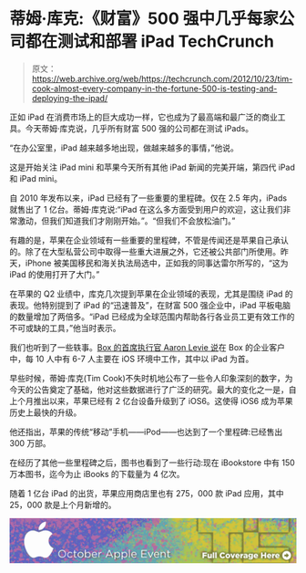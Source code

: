 # 蒂姆·库克:《财富》500 强中几乎每家公司都在测试和部署 iPad TechCrunch

> 原文：<https://web.archive.org/web/https://techcrunch.com/2012/10/23/tim-cook-almost-every-company-in-the-fortune-500-is-testing-and-deploying-the-ipad/>

正如 iPad 在消费市场上的巨大成功一样，它也成为了最高端和最广泛的商业工具。今天蒂姆·库克说，几乎所有财富 500 强的公司都在测试 iPads。

“在办公室里，iPad 越来越多地出现，做越来越多的事情，”他说。

这是开始关注 iPad mini 和苹果今天所有其他 iPad 新闻的完美开端，第四代 iPad 和 iPad mini。

自 2010 年发布以来，iPad 已经有了一些重要的里程碑。仅在 2.5 年内，iPads 就售出了 1 亿台。蒂姆·库克说:“iPad 在这么多方面受到用户的欢迎，这让我们非常激动，但我们知道我们才刚刚开始。”。“但我们不会放松油门。”

有趣的是，苹果在企业领域有一些重要的里程碑，不管是传闻还是苹果自己承认的。除了在大型私营公司中取得一些重大进展之外，它还被公共部门所使用。昨天，iPhone 被美国移民和海关执法局选中，正如我的同事达雷尔所写的，“这为 iPad 的使用打开了大门。”

在苹果的 Q2 业绩中，库克几次提到苹果在企业领域的表现，尤其是围绕 iPad 的表现。他特别提到了 iPad 的“迅速普及”，在财富 500 强企业中，iPad 平板电脑的数量增加了两倍多。“iPad 已经成为全球范围内帮助各行各业员工更有效工作的不可或缺的工具，”他当时表示。

我们也听到了一些轶事。[Box 的首席执行官 Aaron Levie 说](https://web.archive.org/web/20221206174533/https://beta.techcrunch.com/2012/07/24/box-debuts-windows-phone-app-as-ceo-levie-says-40-of-users-are-now-accessing-box-cloud-from-mobile-devices/)在 Box 的企业客户中，每 10 人中有 6-7 人主要在 iOS 环境中工作，其中以 iPad 为首。

早些时候，蒂姆·库克(Tim Cook)不失时机地公布了一些令人印象深刻的数字，为今天的公告奠定了基础，他对这些数据进行了广泛的研究。最大的变化之一是，自上个月推出以来，苹果已经有 2 亿台设备升级到了 iOS6。这使得 iOS6 成为苹果历史上最快的升级。

他还指出，苹果的传统“移动”手机——iPod——也达到了一个里程碑:已经售出 300 万部。

在经历了其他一些里程碑之后，图书也看到了一些行动:现在 iBookstore 中有 150 万本图书，迄今为止 iBooks 的下载量为 4 亿次。

随着 1 亿台 iPad 的出货，苹果应用商店里也有 275，000 款 iPad 应用，其中 25，000 款是上个月新增的。

[![](img/6419e2f9b8e6395d18f9f0037497da49.png "apple-event-2012-10")](https://web.archive.org/web/20221206174533/http://www.beta.techcrunch.com/tag/ipad-mini/)